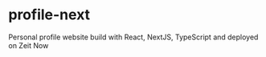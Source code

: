 # profile-next
Personal profile website build with React, NextJS, TypeScript and deployed on Zeit Now
